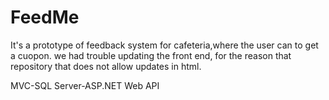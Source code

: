 # FeedMe
It's a prototype of feedback system for cafeteria,where the user can to get a cuopon.
we had trouble updating the front end, for the reason that repository that does not  allow updates in html.


MVC-SQL Server-ASP.NET Web API
